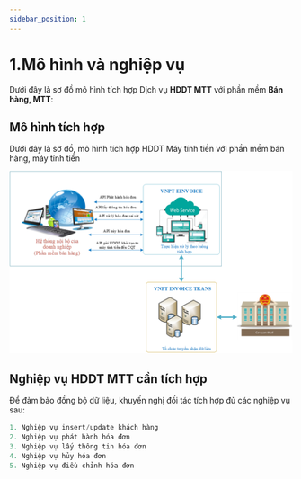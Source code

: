 ```yaml
---
sidebar_position: 1
---
```


# 1.Mô hình và nghiệp vụ

Dưới đây là sơ đồ mô hình tích hợp Dịch vụ **HDDT MTT** với phần mềm **Bán hàng, MTT**:


## Mô hình tích hợp 

Dưới đây là sơ đồ, mô hình tích hợp HDDT Máy tính tiền với phần mềm bán hàng, máy tính tiền

![Docusaurus Plushie](./1/MoHinh.png)


## Nghiệp vụ HDDT MTT cần tích hợp 

Để đảm bảo đồng bộ dữ liệu, khuyến nghị đối tác tích hợp đủ các nghiệp vụ sau:

```jsx title="Danh sách nghiệp vụ HDDT MTT quan trọng"
1. Nghiệp vụ insert/update khách hàng
2. Nghiệp vụ phát hành hóa đơn
3. Nghiệp vụ lấy thông tin hóa đơn
4. Nghiệp vụ hủy hóa đơn
5. Nghiệp vụ điều chỉnh hóa đơn
```